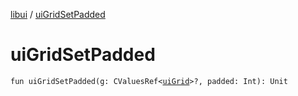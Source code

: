 [libui](README.md) / [uiGridSetPadded](ui-grid-set-padded.md)

# uiGridSetPadded

`fun uiGridSetPadded(g: CValuesRef<`[`uiGrid`](ui-grid.md)`>?, padded: Int): Unit`

